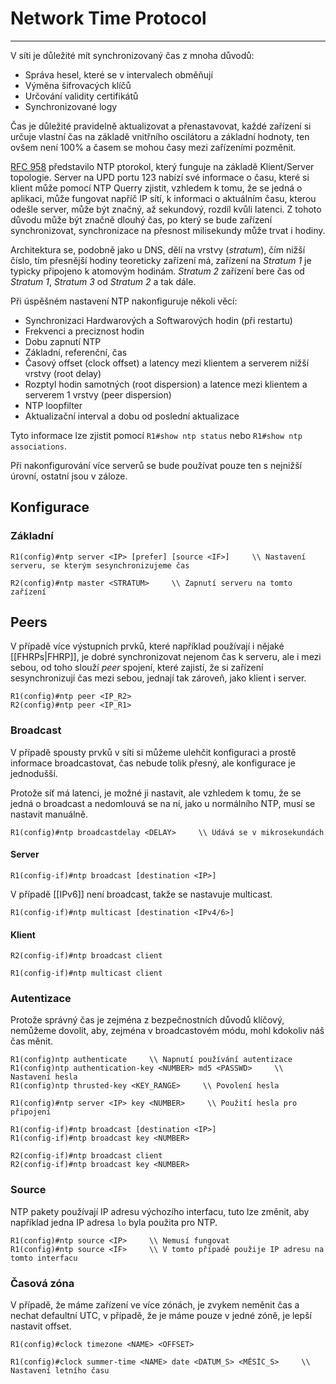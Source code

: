 # Network Time Protocol
---

V síti je důležité mít synchronizovaný čas z mnoha důvodů:
- Správa hesel, které se v intervalech obměňují
- Výměna šifrovacých klíčů
- Určování validity certifikátů
- Synchronizované logy

 Čas je důležité pravidelně aktualizovat a přenastavovat, každé zařízení si určuje vlastní čas na základě vnitřního oscilátoru a základní hodnoty, ten ovšem není 100% a časem se mohou časy mezi zařízeními pozměnit. 

[RFC 958](https://datatracker.ietf.org/doc/html/rfc958) představilo NTP ptorokol, který funguje na základě Klient/Server topologie.
Server na UPD portu 123 nabízí své informace o času, které si klient může pomocí NTP Querry zjistit, vzhledem k tomu, že se jedná o aplikaci, může fungovat napříč IP sítí, k informaci o aktuálním času, kterou odešle server, může být značný, až sekundový, rozdíl kvůli latenci. Z tohoto důvodu může být značně dlouhý čas, po který se bude zařízení synchronizovat, synchronizace na přesnost milisekundy může trvat i hodiny.

Architektura se, podobně jako u DNS, dělí na vrstvy (*stratum*), čím nižší číslo, tím přesnější hodiny teoreticky zařízení má, zařízení na *Stratum 1* je typicky připojeno k atomovým hodinám.
*Stratum 2* zařízení bere čas od *Stratum 1*, *Stratum 3* od *Stratum 2* a tak dále.

Při úspěšném nastavení NTP nakonfiguruje několi věcí:
- Synchronizaci Hardwarových a Softwarových hodin (při restartu)
- Frekvenci a preciznost hodin
- Dobu zapnutí NTP
- Základní, referenční, čas
- Časový offset (clock offset) a latency mezi klientem a serverem nižší vrstvy (root delay)
- Rozptyl hodin samotných (root dispersion) a latence mezi klientem a serverem 1 vrstvy (peer dispersion)
- NTP loopfilter
- Aktualizační interval a dobu od poslední aktualizace

Tyto informace lze zjistit pomocí `R1#show ntp status` nebo `R1#show ntp associations`.

Při nakonfigurování více serverů se bude používat pouze ten s nejnižší úrovní, ostatní jsou v záloze.

## Konfigurace

### Základní

```
R1(config)#ntp server <IP> [prefer] [source <IF>]     \\ Nastavení serveru, se kterým sesynchronizujeme čas
```

```
R2(config)#ntp master <STRATUM>     \\ Zapnutí serveru na tomto zařízení
```

## Peers

V případě více výstupních prvků, které například používají i nějaké [[FHRPs|FHRP]], je dobré synchronizovat nejenom čas k serveru, ale i mezi sebou, od toho slouží *peer* spojení, které zajistí, že si zařízení sesynchronizují čas mezi sebou, jednají tak zároveň, jako klient i server.

```
R1(config)#ntp peer <IP_R2>
R2(config)#ntp peer <IP_R1>
```

### Broadcast

V případě spousty prvků v síti si můžeme ulehčit konfiguraci a prostě informace broadcastovat, čas nebude tolik přesný, ale konfigurace je jednodušší.

Protože síť má latenci, je možné ji nastavit, ale vzhledem k tomu, že se jedná o broadcast a nedomlouvá se na ní, jako u normálního NTP, musí se nastavit manuálně.

```
R1(config)#ntp broadcastdelay <DELAY>     \\ Udává se v mikrosekundách
```

#### Server

```
R1(config-if)#ntp broadcast [destination <IP>]
```

V případě [[IPv6]] není broadcast, takže se nastavuje multicast.

```
R1(config-if)#ntp multicast [destination <IPv4/6>]
```

#### Klient

```
R2(config-if)#ntp broadcast client
```

```
R1(config-if)#ntp multicast client
```

### Autentizace

Protože správný čas je zejména z bezpečnostních důvodů klíčový, nemůžeme dovolit, aby, zejména v broadcastovém módu, mohl kdokoliv náš čas měnit.

```
R1(config)ntp authenticate     \\ Napnutí používání autentizace
R1(config)ntp authentication-key <NUMBER> md5 <PASSWD>     \\ Nastavení hesla
R1(config)ntp thrusted-key <KEY_RANGE>     \\ Povolení hesla
```

```
R1(config)#ntp server <IP> key <NUMBER>     \\ Použití hesla pro připojení
```

```
R1(config-if)#ntp broadcast [destination <IP>]
R1(config-if)#ntp broadcast key <NUMBER>
```

```
R2(config-if)#ntp broadcast client
R2(config-if)#ntp broadcast key <NUMBER>
```

### Source

NTP pakety používají IP adresu výchozího interfacu, tuto lze změnit, aby například jedna IP adresa `lo` byla použita pro NTP.

```
R1(config)#ntp source <IP>     \\ Nemusí fungovat
R1(config)#ntp source <IF>     \\ V tomto případě použije IP adresu na tomto interfacu
```

### Časová zóna

V případě, že máme zařízení ve více zónách, je zvykem neměnit čas a nechat defaultní UTC, v případě, že je máme pouze v jedné zóně, je lepší nastavit offset.

```
R1(config)#clock timezone <NAME> <OFFSET>
```

```
R1(config)#clock summer-time <NAME> date <DATUM_S> <MĚSÍC_S>     \\ Nastavení letního času
```